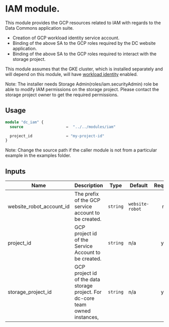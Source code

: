 # IAM module.

This module provides the GCP resources related to IAM with regards to the Data Commons application suite.

- Creation of GCP workload identity service account.
- Binding of the above SA to the GCP roles required by the DC website application.
- Binding of the above SA to the GCP roles required to interact with the storage project.

This module assumes that the GKE cluster, which is installed separately and will depend on this module, will have [workload identity](https://cloud.google.com/kubernetes-engine/docs/how-to/workload-identity) enabled.

Note: The installer needs Storage Admin(roles/iam.securityAdmin) role be able to modify IAM permissions on the storage project. Please contact the storage project owner to get the required permissions.

## Usage

```tf
module "dc_iam" {
  source                   =  "../../modules/iam"

  project_id               = "my-project-id"
}
```

Note: Change the source path if the caller module is not from a particular example in the examples folder.

## Inputs

| Name | Description | Type | Default | Required |
|------|-------------|------|---------|:--------:|
| website\_robot\_account\_id | The prefix of the GCP service account to be created. | `string` | `website-robot` | no |
| project\_id | GCP project id of the Service Account to be created. | `string` | n/a | yes |
| storage\_project\_id | GCP project id of the data storage project. For dc-core team owned instances, | `string` | n/a | yes |

